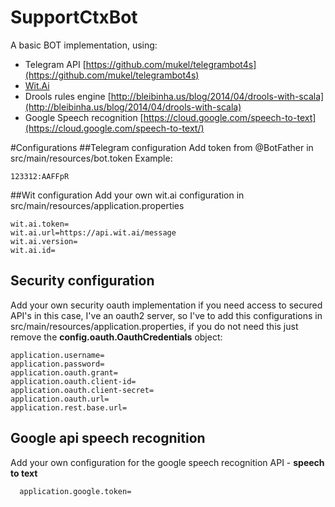 # SupportCtxBot
A basic BOT implementation, using:

  - Telegram API [https://github.com/mukel/telegrambot4s](https://github.com/mukel/telegrambot4s)
  - [Wit.Ai](https://wit.ai)
  - Drools rules engine [http://bleibinha.us/blog/2014/04/drools-with-scala](http://bleibinha.us/blog/2014/04/drools-with-scala)
  - Google Speech recognition [https://cloud.google.com/speech-to-text](https://cloud.google.com/speech-to-text/)

#Configurations
  ##Telegram configuration
  Add token from @BotFather in src/main/resources/bot.token
  Example:
        
    123312:AAFFpR
  
  ##Wit configuration
  Add your own wit.ai configuration in src/main/resources/application.properties
   
    wit.ai.token=
    wit.ai.url=https://api.wit.ai/message
    wit.ai.version=
    wit.ai.id=
  ## Security configuration
  Add your own security oauth implementation if you need access to secured API's in this case, I've an oauth2 server,
  so I've to add this configurations in src/main/resources/application.properties, if you do not need this just remove the **config.oauth.OauthCredentials** object:
   
    application.username=
    application.password=
    application.oauth.grant=
    application.oauth.client-id=
    application.oauth.client-secret=
    application.oauth.url=
    application.rest.base.url=
    
  ## Google api speech recognition
  Add your own configuration for the google speech recognition API - **speech to text**
  
      application.google.token=  
